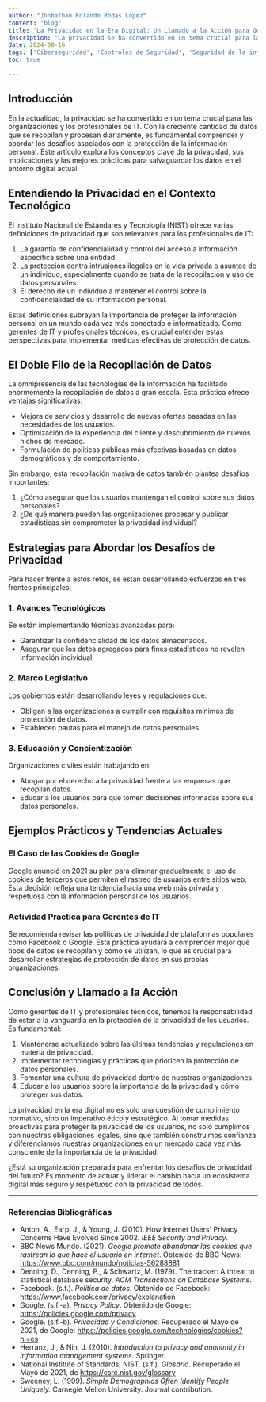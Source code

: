 ```yaml
---
author: "Jonhathan Rolando Rodas Lopez"
content: "blog"
title: "La Privacidad en la Era Digital: Un Llamado a la Acción para Gerentes de IT y Profesionales Técnicos"
description: "La privacidad se ha convertido en un tema crucial para las organizaciones y los profesionales de IT. Con la creciente cantidad de datos que se recopilan y procesan diariamente, es fundamental comprender y abordar los desafíos asociados con la protección de la información personal. Este artículo explora los conceptos clave de la privacidad, sus implicaciones y las mejores prácticas para salvaguardar los datos en el entorno digital actual."
date: 2024-08-16
tags: ['Ciberseguridad', 'Controles de Seguridad', 'Seguridad de la informacion', 'ISC2']
toc: true

---
```

## Introducción
En la actualidad, la privacidad se ha convertido en un tema crucial para las organizaciones y los profesionales de IT. Con la creciente cantidad de datos que se recopilan y procesan diariamente, es fundamental comprender y abordar los desafíos asociados con la protección de la información personal. Este artículo explora los conceptos clave de la privacidad, sus implicaciones y las mejores prácticas para salvaguardar los datos en el entorno digital actual.

## Entendiendo la Privacidad en el Contexto Tecnológico

El Instituto Nacional de Estándares y Tecnología (NIST) ofrece varias definiciones de privacidad que son relevantes para los profesionales de IT:

1. La garantía de confidencialidad y control del acceso a información específica sobre una entidad.
2. La protección contra intrusiones ilegales en la vida privada o asuntos de un individuo, especialmente cuando se trata de la recopilación y uso de datos personales.
3. El derecho de un individuo a mantener el control sobre la confidencialidad de su información personal.

Estas definiciones subrayan la importancia de proteger la información personal en un mundo cada vez más conectado e informatizado. Como gerentes de IT y profesionales técnicos, es crucial entender estas perspectivas para implementar medidas efectivas de protección de datos.

## El Doble Filo de la Recopilación de Datos

La omnipresencia de las tecnologías de la información ha facilitado enormemente la recopilación de datos a gran escala. Esta práctica ofrece ventajas significativas:

- Mejora de servicios y desarrollo de nuevas ofertas basadas en las necesidades de los usuarios.
- Optimización de la experiencia del cliente y descubrimiento de nuevos nichos de mercado.
- Formulación de políticas públicas más efectivas basadas en datos demográficos y de comportamiento.

Sin embargo, esta recopilación masiva de datos también plantea desafíos importantes:

1. ¿Cómo asegurar que los usuarios mantengan el control sobre sus datos personales?
2. ¿De qué manera pueden las organizaciones procesar y publicar estadísticas sin comprometer la privacidad individual?

## Estrategias para Abordar los Desafíos de Privacidad

Para hacer frente a estos retos, se están desarrollando esfuerzos en tres frentes principales:

### 1. Avances Tecnológicos

Se están implementando técnicas avanzadas para:
- Garantizar la confidencialidad de los datos almacenados.
- Asegurar que los datos agregados para fines estadísticos no revelen información individual.

### 2. Marco Legislativo

Los gobiernos están desarrollando leyes y regulaciones que:
- Obligan a las organizaciones a cumplir con requisitos mínimos de protección de datos.
- Establecen pautas para el manejo de datos personales.

### 3. Educación y Concientización

Organizaciones civiles están trabajando en:
- Abogar por el derecho a la privacidad frente a las empresas que recopilan datos.
- Educar a los usuarios para que tomen decisiones informadas sobre sus datos personales.

## Ejemplos Prácticos y Tendencias Actuales

### El Caso de las Cookies de Google

Google anunció en 2021 su plan para eliminar gradualmente el uso de cookies de terceros que permiten el rastreo de usuarios entre sitios web. Esta decisión refleja una tendencia hacia una web más privada y respetuosa con la información personal de los usuarios.

### Actividad Práctica para Gerentes de IT

Se recomienda revisar las políticas de privacidad de plataformas populares como Facebook o Google. Esta práctica ayudará a comprender mejor qué tipos de datos se recopilan y cómo se utilizan, lo que es crucial para desarrollar estrategias de protección de datos en sus propias organizaciones.

## Conclusión y Llamado a la Acción

Como gerentes de IT y profesionales técnicos, tenemos la responsabilidad de estar a la vanguardia en la protección de la privacidad de los usuarios. Es fundamental:

1. Mantenerse actualizado sobre las últimas tendencias y regulaciones en materia de privacidad.
2. Implementar tecnologías y prácticas que prioricen la protección de datos personales.
3. Fomentar una cultura de privacidad dentro de nuestras organizaciones.
4. Educar a los usuarios sobre la importancia de la privacidad y cómo proteger sus datos.

La privacidad en la era digital no es solo una cuestión de cumplimiento normativo, sino un imperativo ético y estratégico. Al tomar medidas proactivas para proteger la privacidad de los usuarios, no solo cumplimos con nuestras obligaciones legales, sino que también construimos confianza y diferenciamos nuestras organizaciones en un mercado cada vez más consciente de la importancia de la privacidad.

¿Está su organización preparada para enfrentar los desafíos de privacidad del futuro? Es momento de actuar y liderar el cambio hacia un ecosistema digital más seguro y respetuoso con la privacidad de todos.

---

### Referencias Bibliográficas

- Anton, A., Earp, J., & Young, J. (2010). How Internet Users' Privacy Concerns Have Evolved Since 2002. *IEEE Security and Privacy*.
- BBC News Mundo. (2021). *Google promete abandonar las cookies que rastrean lo que hace el usuario en internet*. Obtenido de BBC News: https://www.bbc.com/mundo/noticias-56288881
- Denning, D., Denning, P., & Schwartz, M. (1979). The tracker: A threat to statistical database security. *ACM Transactions on Database Systems*.
- Facebook. (s.f.). *Política de datos*. Obtenido de Facebook: https://www.facebook.com/privacy/explanation
- Google. (s.f.-a). *Privacy Policy*. Obtenido de Google: https://policies.google.com/privacy
- Google. (s.f.-b). *Privacidad y Condiciones*. Recuperado el Mayo de 2021, de Google: https://policies.google.com/technologies/cookies?hl=es
- Herranz, J., & Nin, J. (2010). *Introduction to privacy and anonimity in information management systems.* Springer.
- National Institute of Standards, NIST. (s.f.). *Glosario*. Recuperado el Mayo de 2021, de https://csrc.nist.gov/glossary
- Sweeney, L. (1999). *Simple Demographics Often Identify People Uniquely.* Carnegie Mellon University. Journal contribution.